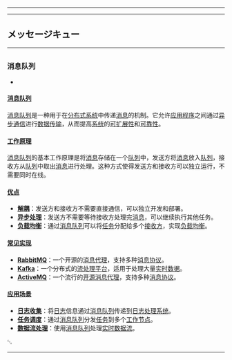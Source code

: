 # 
___
___
## メッセージキュー
___
## 
### 消息队列
- 

#### [消息队列](https://zh.wikipedia.org/wiki/消息队列)

[消息队列](https://zh.wikipedia.org/wiki/消息队列)是一种用于在[分布式系统](https://zh.wikipedia.org/wiki/分布式系统)中传递[消息](https://zh.wikipedia.org/wiki/消息)的机制。它允许[应用程序](https://zh.wikipedia.org/wiki/应用程序)之间通过[异步通信](https://zh.wikipedia.org/wiki/异步通信)进行[数据传输](https://zh.wikipedia.org/wiki/数据传输)，从而提高[系统](https://zh.wikipedia.org/wiki/系统)的[可扩展性](https://zh.wikipedia.org/wiki/可扩展性)和[可靠性](https://zh.wikipedia.org/wiki/可靠性)。

#### [工作原理](https://zh.wikipedia.org/wiki/工作原理)

[消息队列](https://zh.wikipedia.org/wiki/消息队列)的基本工作原理是将[消息](https://zh.wikipedia.org/wiki/消息)存储在一个[队列](https://zh.wikipedia.org/wiki/队列)中，发送方将[消息](https://zh.wikipedia.org/wiki/消息)放入[队列](https://zh.wikipedia.org/wiki/队列)，接收方从[队列](https://zh.wikipedia.org/wiki/队列)中取出[消息](https://zh.wikipedia.org/wiki/消息)进行处理。这种方式使得发送方和接收方可以独立运行，不需要同时在线。

#### [优点](https://zh.wikipedia.org/wiki/优点)

- **[解耦](https://zh.wikipedia.org/wiki/解耦)**：发送方和接收方不需要直接通信，可以独立开发和部署。
- **[异步处理](https://zh.wikipedia.org/wiki/异步处理)**：发送方不需要等待接收方处理完[消息](https://zh.wikipedia.org/wiki/消息)，可以继续执行其他任务。
- **[负载均衡](https://zh.wikipedia.org/wiki/负载均衡)**：通过[消息队列](https://zh.wikipedia.org/wiki/消息队列)可以将[任务](https://zh.wikipedia.org/wiki/任务)分配给多个[接收方](https://zh.wikipedia.org/wiki/接收方)，实现[负载均衡](https://zh.wikipedia.org/wiki/负载均衡)。

#### [常见实现](https://zh.wikipedia.org/wiki/常见实现)

- **[RabbitMQ](https://zh.wikipedia.org/wiki/RabbitMQ)**：一个开源的[消息代理](https://zh.wikipedia.org/wiki/消息代理)，支持多种[消息协议](https://zh.wikipedia.org/wiki/消息协议)。
- **[Kafka](https://zh.wikipedia.org/wiki/Kafka)**：一个分布式的[流处理平台](https://zh.wikipedia.org/wiki/流处理平台)，适用于处理大量[实时数据](https://zh.wikipedia.org/wiki/实时数据)。
- **[ActiveMQ](https://zh.wikipedia.org/wiki/ActiveMQ)**：一个流行的[开源](https://zh.wikipedia.org/wiki/开源)[消息代理](https://zh.wikipedia.org/wiki/消息代理)，支持多种[消息协议](https://zh.wikipedia.org/wiki/消息协议)。

#### [应用场景](https://zh.wikipedia.org/wiki/应用场景)

- **[日志收集](https://zh.wikipedia.org/wiki/日志收集)**：将[日志](https://zh.wikipedia.org/wiki/日志)信息通过[消息队列](https://zh.wikipedia.org/wiki/消息队列)传递到[日志处理系统](https://zh.wikipedia.org/wiki/日志处理系统)。
- **[任务调度](https://zh.wikipedia.org/wiki/任务调度)**：通过[消息队列](https://zh.wikipedia.org/wiki/消息队列)分发[任务](https://zh.wikipedia.org/wiki/任务)到多个[工作节点](https://zh.wikipedia.org/wiki/工作节点)。
- **[数据流处理](https://zh.wikipedia.org/wiki/数据流处理)**：使用[消息队列](https://zh.wikipedia.org/wiki/消息队列)处理[实时数据流](https://zh.wikipedia.org/wiki/实时数据流)。

␃
___
